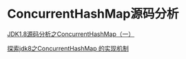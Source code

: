 # ConcurrentHashMap源码分析

[JDK1.8源码分析之ConcurrentHashMap（一）](https://www.cnblogs.com/leesf456/p/5453341.html)

[探索jdk8之ConcurrentHashMap 的实现机制](http://www.cnblogs.com/huaizuo/archive/2016/04/20/5413069.html)
